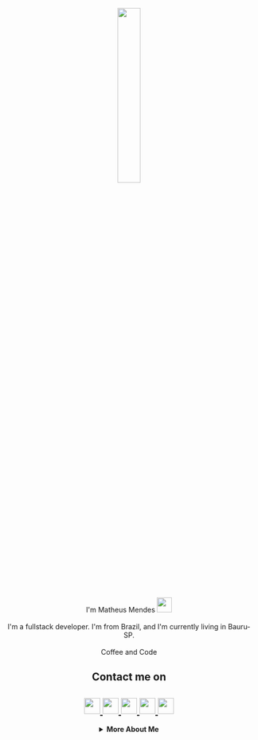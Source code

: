 <html>
   <body>
      <p align="center">
         <a>
         <img src="https://github.com/rajput2107/rajput2107/blob/master/Assets/Developer.gif" width="30%">
         </a>
      </p>
      <p align="center">
         I'm Matheus Mendes <img src="https://raw.githubusercontent.com/iampavangandhi/iampavangandhi/master/gifs/Hi.gif" width="30px">
         <br><br>
         I'm a fullstack developer. I'm from Brazil, and I'm currently living in Bauru-SP.
         <br><br>
         Coffee and Code
         <br>
      </p>
      <h2 align="center">Contact me on</h2>
      <h2 align="center">
         <a href="https://www.linkedin.com/in/matheusmendespp/">
         <img src="https://github.com/gauravghongde/social-icons/blob/master/PNG/Black/LinkedIN_black.png" width="32" height="32"/>
         </a>
         <a href="https://github.com/matheusmendesp">
         <img src="https://github.com/gauravghongde/social-icons/blob/master/PNG/Black/Github_black.png" width="32" height="32"/>
         </a>
         <a href="https://www.instagram.com/matheusmendespp">
         <img src="https://github.com/gauravghongde/social-icons/blob/master/PNG/Black/Instagram_black.png" width="32" height="32"/>
         </a>
         <a href="https://telegram.me/gsg7397">
         <img src="https://github.com/gauravghongde/social-icons/blob/master/PNG/Black/Telegram_black.png" width="32" height="32"/>
         </a>
         <a href="https://www.facebook.com/matheus.mendespedro">
         <img src="https://github.com/gauravghongde/social-icons/blob/master/PNG/Black/Facebook_black.png" width="32" height="32"/>
         </a>
      </h2>
      <details align="center">
         <summary><b>More About Me</b><br></summary>
            <div>
               <b>
                  <h3>My Stats</h3>
                  <a href="https://github.com/gauravghongde/github-readme-stats/actions">
                  <img alt="matheusmendesp's github stats" src="https://github-readme-stats-gaurav.vercel.app/api?username=matheusmendesp&show_icons=true&title_color=4078c0&icon_color=6cc644&text_color=333&bg_color=f5f5f5"/>
                  </a>
               </b>
            </div>
      </details>
   </body>
</html>

